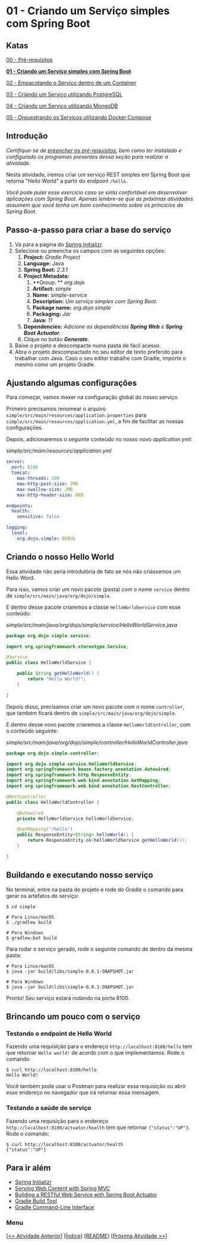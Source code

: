 # 01 - Criando um Serviço simples com Spring Boot

## Katas

[00 - Pré-requisitos](/katas/00-pre-requisitos.md)

**[01 - Criando um Serviço simples com Spring Boot](/katas/01-criando-um-servico-simples-com-spring-boot.md)**

[02 - Empacotando o Serviço dentro de um Container](/katas/02-empacotando-o-servico-dentro-de-um-container.md)

[03 - Criando um Serviço utilizando PostgreSQL](/katas/03-criando-um-servico-utilizando-postgresql.md)

[04 - Criando um Serviço utilizando MongoDB](/katas/04-criando-um-servico-utilizando-mongodb.md)

[05 - Orquestrando os Serviços utilizando Docker Compose](/katas/05-orquestrando-os-servicos-utilizando-docker-compose.md)

## Introdução

*Certifique-se de [preencher os pré-requisitos](00-pre-requisitos.md), bem como ter instalado e configurado os programas presentes dessa seção para realizar a atividade.*

Nesta atividade, iremos criar um serviço REST simples em Spring Boot que retorna "Hello World" a partir do endpoint `/hello`.

*Você pode pular esse exercício caso se sinta confortável em desenvolver aplicações com Spring Boot. Apenas lembre-se que as próximas atividades assumem que você tenha um bom conhecimento sobre os princícios do Spring Boot.*

## Passo-a-passo para criar a base do serviço

1.  Vá para a página do [Spring Initializr](https://start.spring.io/).
2.  Selecione ou preencha os campos com as seguintes opções:
    1.  **Project:** *Gradle Project*
    2.  **Language:** Java
    3.  **Spring Boot:** *2.3.1*
    4.  **Project Metadata:**
        1.  **Group: ** *org.dojo*
        2.  **Artifact:** *simple*
        3.  **Name:** *simple-service*
        4.  **Description:** *Um serviço simples com Spring Boot.*
        5.  **Package name:** *org.dojo.simple*
        6.  **Packaging:** *Jar*
        7.  **Java:** *11*
    5.  **Dependencies:** *Adicione as dependências **Spring Web** e **Spring Boot Actuator***.
    6.  Clique no botão ***Generate***.
3.  Baixe o projeto e descompacte numa pasta de fácil acesso.
4.  Abra o projeto descompactado no seu editor de texto preferido para trabalhar com Java. Caso o seu editor trabalhe com Gradle, importe o mesmo como um projeto Gradle.

## Ajustando algumas configurações

Para começar, vamos mexer na configuração global do nosso serviço. 

Primeiro precisamos renomear o arquivo `simple/src/main/resources/application.properties` para `simple/src/main/resources/application.yml`, a fim de facilitar as nossas configurações. 

Depois, adicionaremos o seguinte conteúdo no nosso novo *application.yml*:

*simple/src/main/resources/application.yml*

```yaml
server:
  port: 8100
  tomcat:
    max-threads: 200
    max-http-post-size: 2MB
    max-swallow-size: 2MB
    max-http-header-size: 8KB

endpoints:
  health:
    sensitive: false

logging:
  level:
    org.dojo.simple: DEBUG
```

## Criando o nosso Hello World

Essa atividade não seria introdutória de fato se nós não criássemos um Hello Word. 

Para isso, vamos criar um novo pacote (pasta) com o nome `service` dentro de `simple/src/main/java/org/dojo/simple`. 

E dentro desse pacote criaremos a classe `HelloWorldService` com esse conteúdo:

*simple/src/main/java/org/dojo/simple/service/HelloWorldService.java*

```java
package org.dojo.simple.service;

import org.springframework.stereotype.Service;

@Service
public class HelloWorldService {

    public String getHelloWorld() {
        return "Hello World!";
    }

}
```

Depois disso, precisamos criar um novo pacote com o nome `controller`, que também ficará dentro de `simple/src/main/java/org/dojo/simple`. 

E dentro desse novo pacote criaremos a classe `HelloWorldController`, com o conteúdo seguinte:

*simple/src/main/java/org/dojo/simple/controller/HelloWorldController.java*

```java
package org.dojo.simple.controller;

import org.dojo.simple.service.HelloWorldService;
import org.springframework.beans.factory.annotation.Autowired;
import org.springframework.http.ResponseEntity;
import org.springframework.web.bind.annotation.GetMapping;
import org.springframework.web.bind.annotation.RestController;

@RestController
public class HelloWorldController {

    @Autowired
    private HelloWorldService helloWorldService;

    @GetMapping("/hello")
    public ResponseEntity<String> helloWorld() {
        return ResponseEntity.ok(helloWorldService.getHelloWorld());
    }

}
```

## Buildando e executando nosso serviço

No terminal, entre na pasta do projeto e rode do Gradle o comando para gerar os artefatos do serviço:

```shell
$ cd simple

# Para Linux/macOS
$ ./gradlew build

# Para Windows
$ gradlew.bat build
```

Para rodar o serviço gerado, rode o seguinte comando de dentro da mesma pasta:

```shell
# Para Linux/macOS
$ java -jar build/libs/simple-0.0.1-SNAPSHOT.jar

# Para Windows
$ java -jar build\libs\simple-0.0.1-SNAPSHOT.jar
```

Pronto! Seu serviço estará rodando na porta 8100.

## Brincando um pouco com o serviço

### Testando o endpoint de Hello World

Fazendo uma requisição para o endereço `http://localhost:8100/hello` tem que retornar `Hello world!` de acordo com o que implementamos. Rode o comando:

```shell
$ curl http://localhost:8100/hello
Hello World!
```

Você também pode usar o Postman para realizar essa requisição ou abrir esse endereço no navegador que irá retornar essa mensagem.

### Testando a saúde do serviço

Fazendo uma requisição para o endereço `http://localhost:8100/actuator/health` tem que retornar `{"status":"UP"}`. Rode o comando:

```shell
$ curl http://localhost:8100/actuator/health
{"status":"UP"}

```

## Para ir além

-   [Spring Initializr](https://start.spring.io/)
-   [Serving Web Content with Spring MVC](https://spring.io/guides/gs/serving-web-content/)
-   [Building a RESTful Web Service with Spring Boot Actuator](https://spring.io/guides/gs/actuator-service/)
-   [Gradle Build Tool](https://gradle.org)
-   [Gradle Command-Line Interface](https://docs.gradle.org/current/userguide/command_line_interface.html)

### Menu

[[<< Atividade Anterior](00-pre-requisitos.md)] [[Índice](#katas)] [[README](/README.md)] [[Próxima Atividade >>](02-empacotando-o-servico-dentro-de-um-container.md)]